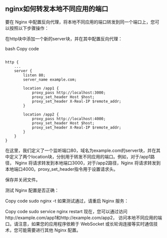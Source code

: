 

## nginx如何转发本地不同应用的端口
要在 Nginx 中配置反向代理，将本地不同应用的端口转发到同一个端口上，您可以按照以下步骤操作：


在http块中添加一个新的server块，并在其中配置反向代理：

bash
Copy code
```shell

http {
    ...
    server {
        listen 80;
        server_name example.com;

        location /app1 {
            proxy_pass http://localhost:3000;
            proxy_set_header Host $host;
            proxy_set_header X-Real-IP $remote_addr;
        }

        location /app2 {
            proxy_pass http://localhost:4000;
            proxy_set_header Host $host;
            proxy_set_header X-Real-IP $remote_addr;
        }
    }
}
```
在这里，我们定义了一个监听端口80，域名为example.com的server块，并在其中定义了两个location块，分别用于转发不同应用的端口。例如，对于/app1路径，
Nginx 将请求转发到本地端口3000，对于/app2路径，Nginx 将请求转发到本地端口4000。proxy_set_header指令用于设置请求头。

保存并关闭文件。

测试 Nginx 配置是否正确：

Copy code
sudo nginx -t
如果测试通过，请重启 Nginx 服务：

Copy code
sudo service nginx restart
现在，您可以通过访问http://example.com/app1和http://example.com/app2，
访问本地不同应用的端口。请注意，如果您的应用程序依赖于 WebSocket 或长轮询连接等实时通信技术，您可能需要进行其他 Nginx 配置。
